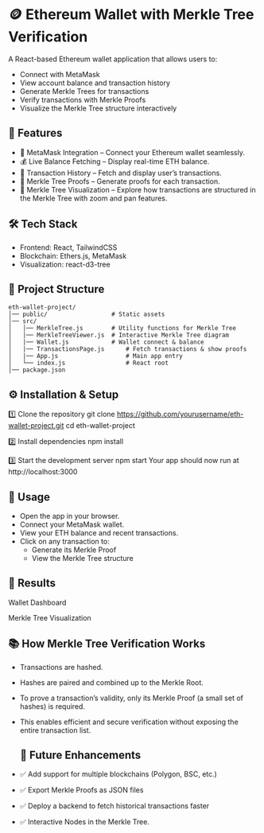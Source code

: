 # 🪙 Ethereum Wallet with Merkle Tree Verification

A React-based Ethereum wallet application that allows users to:
- Connect with MetaMask
- View account balance and transaction history
- Generate Merkle Trees for transactions
- Verify transactions with Merkle Proofs
- Visualize the Merkle Tree structure interactively

## 🚀 Features

- 🔑 MetaMask Integration – Connect your Ethereum wallet seamlessly.
- 💰 Live Balance Fetching – Display real-time ETH balance.
- 📜 Transaction History – Fetch and display user’s transactions.
- 🌳 Merkle Tree Proofs – Generate proofs for each transaction.
- 🎨 Merkle Tree Visualization – Explore how transactions are structured in the Merkle Tree with zoom and pan features.



## 🛠️ Tech Stack

- Frontend: React, TailwindCSS
- Blockchain: Ethers.js, MetaMask
- Visualization: react-d3-tree



## 📂 Project Structure
```plaintext
eth-wallet-project/
│── public/                  # Static assets
│── src/
│   │── MerkleTree.js        # Utility functions for Merkle Tree
│   |── MerkleTreeViewer.js  # Interactive Merkle Tree diagram
│   |── Wallet.js            # Wallet connect & balance
│   |── TransactionsPage.js      # Fetch transactions & show proofs
│   |── App.js                   # Main app entry
│   └── index.js                 # React root
│── package.json
```



## ⚙️ Installation & Setup

1️⃣ Clone the repository
git clone https://github.com/yourusername/eth-wallet-project.git
cd eth-wallet-project

2️⃣ Install dependencies
npm install

3️⃣ Start the development server
npm start
Your app should now run at http://localhost:3000



## 🔑 Usage

- Open the app in your browser.
- Connect your MetaMask wallet.
- View your ETH balance and recent transactions.
- Click on any transaction to:
   - Generate its Merkle Proof
   - View the Merkle Tree structure



 ## 📜 Results 

 Wallet Dashboard


 Merkle Tree Visualization
 


 ## 📚 How Merkle Tree Verification Works

- Transactions are hashed.
- Hashes are paired and combined up to the Merkle Root.
- To prove a transaction’s validity, only its Merkle Proof (a small set of hashes) is required.
- This enables efficient and secure verification without exposing the entire transaction list.



  ## 🧩 Future Enhancements

- ✅ Add support for multiple blockchains (Polygon, BSC, etc.)
- ✅ Export Merkle Proofs as JSON files
- ✅ Deploy a backend to fetch historical transactions faster
- ✅ Interactive Nodes in the Merkle Tree.
 


